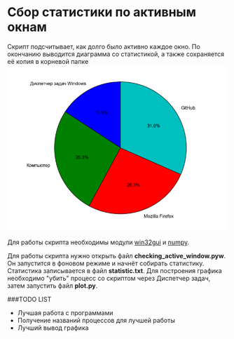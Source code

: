 # Сбор статистики по активным окнам
Скрипт подсчитывает, как долго было активно каждое окно. По окончанию выводится диаграмма со статистикой, а также сохраняется её копия в корневой папке
![](https://github.com/become-iron/statistics-active-windows/blob/master/plot.png)

Для работы скрипта необходимы модули [win32gui](http://sourceforge.net/projects/pywin32/files/pywin32/) и [numpy](http://sourceforge.net/projects/numpy/files/NumPy).

Для работы скрипта нужно открыть файл **checking_active_window.pyw**. Он запустится в фоновом режиме и начнёт собирать статистику. Статистика записывается в файл **statistic.txt**. Для построения графика необходимо "убить" процесс со скриптом через Диспетчер задач, затем запустить файл **plot.py**.

###TODO LIST
* Лучшая работа с программами
* Получение названий процессов для лучшей работы
* Лучший вывод графика
